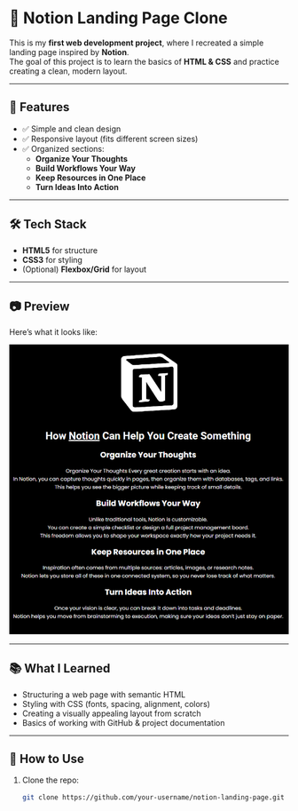 # 📝 Notion Landing Page Clone

This is my **first web development project**, where I recreated a simple landing page inspired by **Notion**.  
The goal of this project is to learn the basics of **HTML & CSS** and practice creating a clean, modern layout.

---

## 🚀 Features
- ✅ Simple and clean design  
- ✅ Responsive layout (fits different screen sizes)  
- ✅ Organized sections:
  - **Organize Your Thoughts**
  - **Build Workflows Your Way**
  - **Keep Resources in One Place**
  - **Turn Ideas Into Action**

---

## 🛠️ Tech Stack
- **HTML5** for structure  
- **CSS3** for styling  
- (Optional) **Flexbox/Grid** for layout  

---

## 📷 Preview
Here’s what it looks like:

<p align="center">
    <img src="https://github.com/ac-ennadi/Web-Piscine/blob/main/notion_doc/items/Screenshot%202025-10-08%20214715.png" alt="Programming GIF" width="1920" />
</p>

---

## 📚 What I Learned
- Structuring a web page with semantic HTML  
- Styling with CSS (fonts, spacing, alignment, colors)  
- Creating a visually appealing layout from scratch  
- Basics of working with GitHub & project documentation  

---

## 📂 How to Use
1. Clone the repo:
   ```bash
   git clone https://github.com/your-username/notion-landing-page.git
